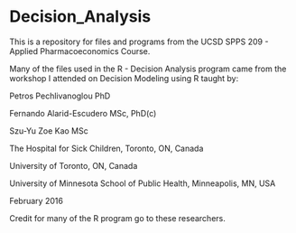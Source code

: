 # Decision_Analysis


This is a repository for files and programs from the UCSD SPPS 209 - Applied Pharmacoeconomics Course. 

Many of the files used in the R - Decision Analysis program came from the workshop I attended on Decision Modeling using R taught by:

Petros Pechlivanoglou PhD

Fernando Alarid-Escudero MSc, PhD(c)

Szu-Yu Zoe Kao MSc

The Hospital for Sick Children, Toronto, ON, Canada

University of Toronto, ON, Canada

University of Minnesota School of Public Health, Minneapolis, MN, USA

February 2016


Credit for many of the R program go to these researchers. 


